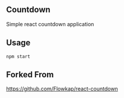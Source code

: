 Countdown
---
Simple react countdown application


Usage
---

```
npm start
```


Forked From
---

https://github.com/Flowkap/react-countdown


